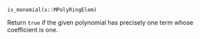 ```
is_monomial(x::MPolyRingElem)
```

Return `true` if the given polynomial has precisely one term whose coefficient is one.
